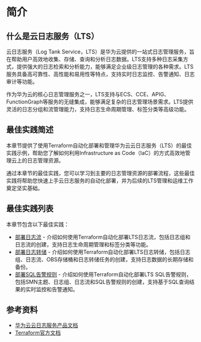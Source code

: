 # 简介

## 什么是云日志服务（LTS）

云日志服务（Log Tank Service，LTS）是华为云提供的一站式日志管理服务，旨在帮助用户高效地收集、存储、查询和分析日志数据。LTS支持多种日志采集方式，提供强大的日志检索和分析能力，能够满足企业级日志管理的各种需求。LTS服务具备高可靠性、高性能和易用性等特点，支持实时日志监控、告警通知、日志审计等功能。

作为华为云的核心日志管理服务之一，LTS支持与ECS、CCE、APIG、FunctionGraph等服务的无缝集成，能够满足复杂的日志管理场景需求。LTS提供灵活的日志分组和流管理能力，支持日志生命周期管理、标签分类等高级功能。

## 最佳实践简述

本章节提供了使用Terraform自动化部署和管理华为云云日志服务（LTS）的最佳实践示例，帮助您了解如何利用Infrastructure as Code（IaC）的方式高效地管理云上的日志管理资源。

通过本章节的最佳实践，您可以学习到主要的日志管理资源的部署流程，这些最佳实践将帮助您快速上手云日志服务的自动化部署，并为后续的LTS管理和运维工作奠定坚实基础。

## 最佳实践列表

本章节包含以下最佳实践：

* [部署日志流](log_stream.md) - 介绍如何使用Terraform自动化部署LTS日志流，包括日志组和日志流的创建，支持日志生命周期管理和标签分类等功能。
* [部署日志转储](log_transfer.md) - 介绍如何使用Terraform自动化部署LTS日志转储，包括日志组、日志流、OBS存储桶和日志转储任务的创建，支持日志数据的长期存储和备份。
* [部署SQL告警规则](sql_alarm_rule.md) - 介绍如何使用Terraform自动化部署LTS SQL告警规则，包括SMN主题、日志组、日志流和SQL告警规则的创建，支持基于SQL查询结果的实时监控和告警通知。

## 参考资料

- [华为云云日志服务产品文档](https://support.huaweicloud.com/lts/index.html)
- [Terraform官方文档](https://www.terraform.io/docs/index.html)

